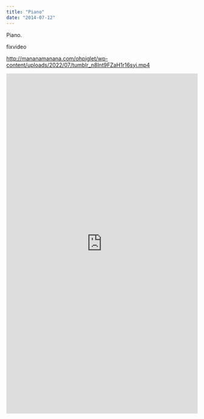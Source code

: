 ```yaml
---
title: "Piano"
date: "2014-07-12"
---
```


Piano.

fixvideo

http://mananamanana.com/ohpiglet/wp-content/uploads/2022/07/tumblr_n8lnt9FZaH1r16syi.mp4

<div style="padding:177.78% 0 0 0;position:relative;"><iframe src="https://player.vimeo.com/video/993967894?badge=0&amp;autopause=0&amp;player_id=0&amp;app_id=58479" frameborder="0" allow="autoplay; fullscreen; picture-in-picture; clipboard-write" style="position:absolute;top:0;left:0;width:100%;height:100%;" title="tumblr_n8lnt9FZaH1r16syi"></iframe></div><script src="https://player.vimeo.com/api/player.js"></script>
